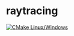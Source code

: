 # raytracing

[![CMake Linux/Windows](https://github.com/HemaZ/raytracing/actions/workflows/cmake-multi-platform.yml/badge.svg)](https://github.com/HemaZ/raytracing/actions/workflows/cmake-multi-platform.yml)

